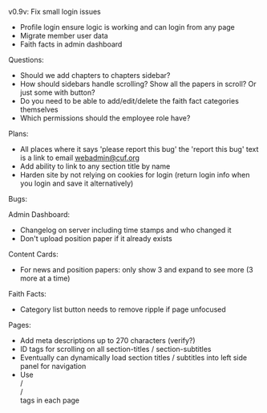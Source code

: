 v0.9v: Fix small login issues
 - Profile login ensure logic is working and can login from any page
 - Migrate member user data
 - Faith facts in admin dashboard

Questions:
 - Should we add chapters to chapters sidebar?
 - How should sidebars handle scrolling? Show all the papers in scroll? Or just some with button?
 - Do you need to be able to add/edit/delete the faith fact categories themselves
 - Which permissions should the employee role have?

Plans:
 - All places where it says 'please report this bug' the 'report this bug' text is a link to email webadmin@cuf.org
 - Add ability to link to any section title by name
 - Harden site by not relying on cookies for login (return login info when you login and save it alternatively)

Bugs:

Admin Dashboard:
 - Changelog on server including time stamps and who changed it
 - Don't upload position paper if it already exists

Content Cards:
 - For news and position papers: only show 3 and expand to see more (3 more at a time)

Faith Facts:
 - Category list button needs to remove ripple if page unfocused

Pages:
 - Add meta descriptions up to 270 characters (verify?)
 - ID tags for scrolling on all section-titles / section-subtitles
 - Eventually can dynamically load section titles / subtitles into left side panel for navigation
 - Use <article> / <section> / <aside> tags in each page
